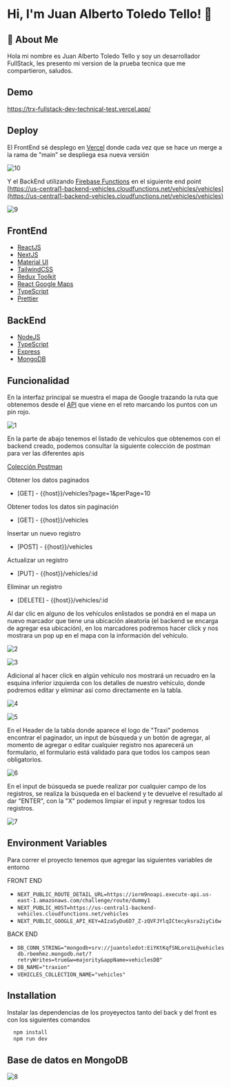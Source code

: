 
# Hi, I'm Juan Alberto Toledo Tello! 👋


## 🚀 About Me
Hola mi nombre es Juan Alberto Toledo Tello y soy un desarrollador FullStack, les presento mi version de la prueba tecnica que me compartieron, saludos.


## Demo

[https://trx-fullstack-dev-technical-test.vercel.app/
](https://trx-fullstack-dev-technical-test.vercel.app/
)


## Deploy

El FrontEnd sé desplego en [Vercel](https://vercel.com/) donde cada vez que se hace un merge a la rama de "main" se despliega esa nueva versión

![10](https://cdn.jsdelivr.net/gh/JuanToledo23/cdns@main/technical_tests/traxion/10.png)

Y el BackEnd utilizando [Firebase Functions](https://firebase.google.com/docs/functions) en el siguiente end point [https://us-central1-backend-vehicles.cloudfunctions.net/vehicles/vehicles](https://us-central1-backend-vehicles.cloudfunctions.net/vehicles/vehicles)

![9](https://cdn.jsdelivr.net/gh/JuanToledo23/cdns@main/technical_tests/traxion/9.png)




## FrontEnd

 - [ReactJS](https://react.dev/)
 - [NextJS](https://nextjs.org/)
 - [Material UI](https://mui.com/)
 - [TailwindCSS](https://tailwindcss.com/)
 - [Redux Toolkit](https://redux-toolkit.js.org/)
 - [React Google Maps](https://www.npmjs.com/package/@react-google-maps/api)
 - [TypeScript](https://www.typescriptlang.org/)
 - [Prettier](https://mui.com/)

## BackEnd

 - [NodeJS](https://nodejs.org/en)
 - [TypeScript](https://www.typescriptlang.org/)
 - [Express](https://www.express.com/)
 - [MongoDB](https://www.mongodb.com/)

 ## Funcionalidad 

En la interfaz principal se muestra el mapa de Google trazando la ruta que obtenemos desde el [API](https://iorm9noapi.execute-api.us-east-1.amazonaws.com/challenge/route/dummy1) que viene en el reto marcando los puntos con un pin rojo.

![1](https://cdn.jsdelivr.net/gh/JuanToledo23/cdns@main/technical_tests/traxion/1.png)

En la parte de abajo tenemos el listado de vehículos que obtenemos con el backend creado, podemos consultar la siguiente colección de postman para ver las diferentes apis

[Colección Postman](https://cdn.jsdelivr.net/gh/JuanToledo23/cdns@main/technical_tests/traxion/trx_fullstack_dev_technical_test.postman_collection.json)

Obtener los datos paginados
- [GET] - {{host}}/vehicles?page=1&perPage=10

Obtener todos los datos sin paginación
- [GET] - {{host}}/vehicles

Insertar un nuevo registro
- [POST] - {{host}}/vehicles

Actualizar un registro
- [PUT] - {{host}}/vehicles/:id

Eliminar un registro
- [DELETE] - {{host}}/vehicles/:id


Al dar clic en alguno de los vehículos enlistados se pondrá en el mapa un nuevo marcador que tiene una ubicación aleatoria (el backend se encarga de agregar esa ubicación), en los marcadores podremos hacer click y nos mostrara un pop up en el mapa con la información del vehículo.

![2](https://cdn.jsdelivr.net/gh/JuanToledo23/cdns@main/technical_tests/traxion/2.png)

![3](https://cdn.jsdelivr.net/gh/JuanToledo23/cdns@main/technical_tests/traxion/3.png)

Adicional al hacer click en algún vehículo nos mostrará un recuadro en la esquina inferior izquierda con los detalles de nuestro vehículo, donde podremos editar y eliminar así como directamente en la tabla.

![4](https://cdn.jsdelivr.net/gh/JuanToledo23/cdns@main/technical_tests/traxion/4.png)

![5](https://cdn.jsdelivr.net/gh/JuanToledo23/cdns@main/technical_tests/traxion/5.png)

En el Header de la tabla donde aparece el logo de "Traxi" podemos encontrar el paginador, un input de búsqueda y un botón de agregar, al momento de agregar o editar cualquier registro nos aparecerá un formulario, el formulario está validado para que todos los campos sean obligatorios.

![6](https://cdn.jsdelivr.net/gh/JuanToledo23/cdns@main/technical_tests/traxion/6.png)

En el input de búsqueda se puede realizar por cualquier campo de los registros, se realiza la búsqueda en el backend y te devuelve el resultado al dar "ENTER", con la "X" podemos limpiar el input y regresar todos los registros.

![7](https://cdn.jsdelivr.net/gh/JuanToledo23/cdns@main/technical_tests/traxion/7.png)
## Environment Variables

Para correr el proyecto tenemos que agregar las siguientes variables de entorno

FRONT END

- `NEXT_PUBLIC_ROUTE_DETAIL_URL=https://iorm9noapi.execute-api.us-east-1.amazonaws.com/challenge/route/dummy1`
- `NEXT_PUBLIC_HOST=https://us-central1-backend-vehicles.cloudfunctions.net/vehicles`
- `NEXT_PUBLIC_GOOGLE_API_KEY=AIzaSyDu6D7_Z-zQVFJYlqICtecyksra2iyCi6w`

BACK END

- `DB_CONN_STRING="mongodb+srv://juantoledot:EiYKtKqfSNLore1L@vehiclesdb.rbemhmz.mongodb.net/?retryWrites=true&w=majority&appName=vehiclesDB"`
- `DB_NAME="traxion"`
- `VEHICLES_COLLECTION_NAME="vehicles"`


## Installation

Instalar las dependencias de los proyeyectos tanto del back y del front es con los siguientes comandos

```bash
  npm install
  npm run dev
```
    
## Base de datos en MongoDB

![8](https://cdn.jsdelivr.net/gh/JuanToledo23/cdns@main/technical_tests/traxion/8.png)